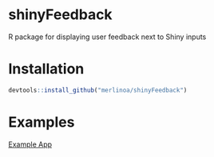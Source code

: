 # shinyFeedback

R package for displaying user feedback next to Shiny inputs

# Installation

```R
devtools::install_github("merlinoa/shinyFeedback")
```

# Examples

[Example App](https://github.com/merlinoa/shinyFeedbackApp)